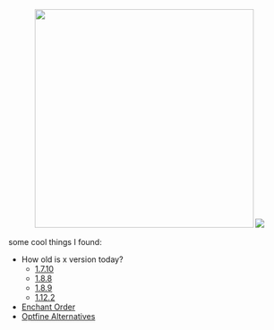 <div align="center">
    <img width="391" src= "https://github-readme-stats.vercel.app/api?username=ManInMyVan&show=reviews,discussions_started,discussions_answered,prs_merged&include_all_commits=true&show_icons=true&hide_border=true&theme=transparent"
    >
    <img src= "https://github-readme-stats.vercel.app/api/top-langs/?username=ManInMyVan&layout=compact&theme=transparent&hide_border=true"
    >
</div>

some cool things I found:
- How old is x version today?
  - [1.7.10](https://howoldisminecraft1710.today/)
  - [1.8.8](https://howoldisminecraft188.today/)
  - [1.8.9](https://howoldisminecraft189.today/)
  - [1.12.2](https://howoldisminecraft1122.today/)
 - [Enchant Order](https://iamcal.github.io/enchant-order/)
 - [Optfine Alternatives](https://optifine.alternatives.lambdaurora.dev/)
